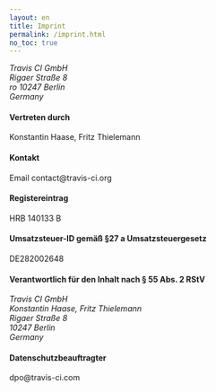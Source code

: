 ```yaml
---
layout: en
title: Imprint
permalink: /imprint.html
no_toc: true
---
```


<article id="imprint">
  <address>
    Travis CI GmbH<br>
    Rigaer Straße 8<br>ro
    10247 Berlin<br>
    Germany
  </address>
  <h4>Vertreten durch</h4>
  <p>Konstantin Haase, Fritz Thielemann</p>
  <h4>Kontakt</h4>
  <p>
    Email contact@travis-ci.org <br>
  </p>
  <h4>Registereintrag</h4>
  <p>HRB 140133 B</p>
  <h4>Umsatzsteuer-ID gemäß §27 a Umsatzsteuergesetz</h4>
  <p>DE282002648</p>
  <h4>Verantwortlich für den Inhalt nach § 55 Abs. 2 RStV</h4>
  <address>
    Travis CI GmbH<br>
    Konstantin Haase, Fritz Thielemann<br>
    Rigaer Straße 8<br>
    10247 Berlin<br>
    Germany
  </address>
  <h4>Datenschutzbeauftragter</h4>
  dpo@travis-ci.com
</article>
